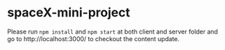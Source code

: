 # spaceX-mini-project

Please run `npm install` and `npm start` at both client and server folder and go to http://localhost:3000/ to checkout the content update.
